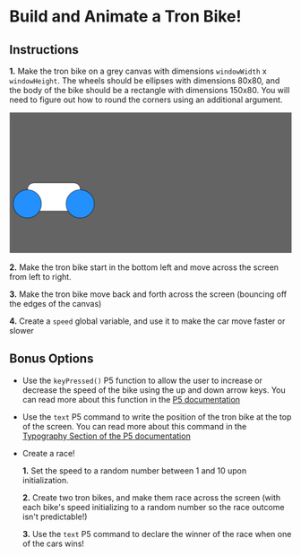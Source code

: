 # Build and Animate a Tron Bike!

## Instructions
**1.** Make the tron bike on a grey canvas with dimensions `windowWidth` x `windowHeight`. The wheels should be ellipses with dimensions 80x80, and the body of the bike should be a rectangle with dimensions 150x80. You will need to figure out how to round the corners using an additional argument. 
<center><img src="tron-bike.png"></center>

**2.** Make the tron bike start in the bottom left and move across the screen from left to right.

**3.** Make the tron bike move back and forth across the screen (bouncing off the edges of the canvas)

**4.** Create a `speed` global variable, and use it to make the car move faster or slower

## Bonus Options

* Use the `keyPressed()` P5 function to allow the user to increase or decrease the speed of the bike using the up and down arrow keys. You can read more about this function in the <a href="https://p5js.org/reference/#/p5/keyPressed">P5 documentation</a>

* Use the `text` P5 command to write the position of the tron bike at the top of the screen. You can read more about this command in the <a href="https://p5js.org/reference/">Typography Section of the P5 documentation</a>

* Create a race!

    **1.** Set the speed to a random number between 1 and 10 upon initialization.

    **2.** Create two tron bikes, and make them race across the screen (with each bike's speed initializing to a random number so the race outcome isn't predictable!)

    **3.** Use the `text` P5 command to declare the winner of the race when one of the cars wins!
